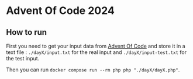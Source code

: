 # Advent Of Code 2024

## How to run
First you need to get your input data from [Advent Of Code](https://adventofcode.com/2024) and store it in a text file : `./dayX/input.txt` for the real input and `./dayX/input-test.txt` for the test input.

Then you can run `docker compose run --rm php php "./dayX/dayX.php"`.  

